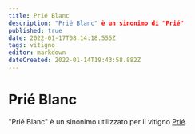 ```yaml
---
title: Prié Blanc
description: "Prié Blanc" è un sinonimo di "Prié"
published: true
date: 2022-01-17T08:14:18.555Z
tags: vitigno
editor: markdown
dateCreated: 2022-01-14T19:43:58.882Z
---
```


# Prié Blanc

"Prié Blanc" è un sinonimo utilizzato per il vitigno [Prié](/vitigni/Italia/bacca-bianca/prie).
